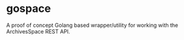 # gospace
A proof of concept Golang based wrapper/utility for working with the ArchivesSpace REST API.
